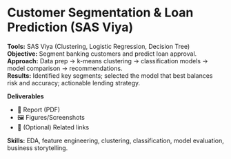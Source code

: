 # Customer Segmentation & Loan Prediction (SAS Viya)
**Tools:** SAS Viya (Clustering, Logistic Regression, Decision Tree)  
**Objective:** Segment banking customers and predict loan approval.  
**Approach:** Data prep → k-means clustering → classification models → model comparison → recommendations.  
**Results:** Identified key segments; selected the model that best balances risk and accuracy; actionable lending strategy.

**Deliverables**
- 📄 Report (PDF)
- 🖼️ Figures/Screenshots
- 🔗 (Optional) Related links

**Skills:** EDA, feature engineering, clustering, classification, model evaluation, business storytelling.
